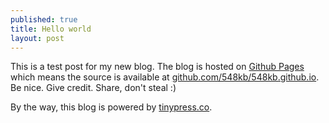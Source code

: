 ```yaml
---
published: true
title: Hello world
layout: post
---
```

This is a test post for my new blog. The blog is hosted on [Github Pages](http://pages.github.com/) which means the source is available at [github.com/548kb/548kb.github.io](http://github.com/548kb/548kb.github.io). Be nice. Give credit. Share, don't steal :)

By the way, this blog is powered by [tinypress.co](https://tinypress.co).